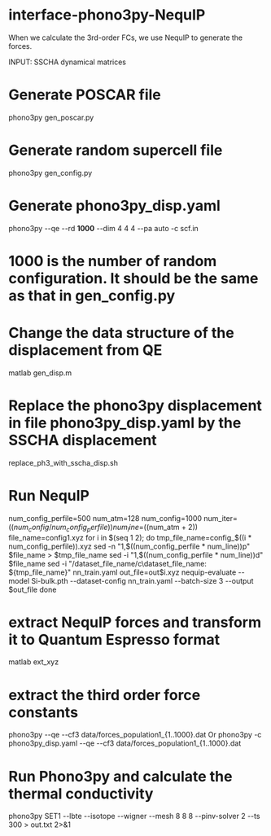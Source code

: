 # interface-phono3py-NequIP

When we calculate the 3rd-order FCs, we use NequIP to generate the forces.

INPUT: SSCHA dynamical matrices

# Generate POSCAR file
phono3py gen_poscar.py

# Generate random supercell file
phono3py gen_config.py

# Generate phono3py_disp.yaml
phono3py --qe --rd **1000** --dim 4 4 4 --pa auto -c scf.in
# 1000 is the number of random configuration. It should be the same as that in gen_config.py

# Change the data structure of the displacement from QE

matlab gen_disp.m

# Replace the phono3py displacement in file phono3py_disp.yaml by the SSCHA displacement

replace_ph3_with_sscha_disp.sh

# Run NequIP
num_config_perfile=500
num_atm=128
num_config=1000
num_iter=$((num_config / num_config_perfile))
num_line=$((num_atm + 2))
file_name=config1.xyz
for i in $(seq 1 2); do
tmp_file_name=config_$((i * num_config_perfile)).xyz
sed -n "1,$((num_config_perfile * num_line))p" $file_name > $tmp_file_name
sed -i "1,$((num_config_perfile * num_line))d" $file_name
sed -i "/dataset_file_name/c\\dataset_file_name: ${tmp_file_name}" nn_train.yaml
out_file=out$i.xyz
nequip-evaluate --model Si-bulk.pth --dataset-config nn_train.yaml --batch-size 3 --output $out_file 
done

# extract NequIP forces and transform it to Quantum Espresso format
matlab ext_xyz

# extract the third order force constants
phono3py --qe --cf3 data/forces_population1_{1..1000}.dat
Or
phono3py -c phono3py_disp.yaml --qe --cf3 data/forces_population1_{1..1000}.dat

# Run Phono3py and calculate the thermal conductivity
phono3py SET1 --lbte --isotope --wigner --mesh 8 8 8 --pinv-solver 2 --ts 300 > out.txt 2>&1
